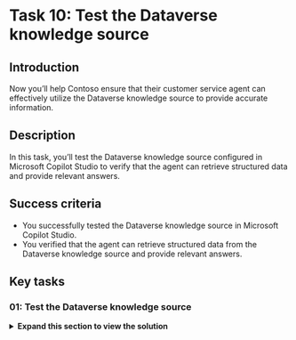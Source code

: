 # Task 10: Test the Dataverse knowledge source

## Introduction

Now you’ll help Contoso ensure that their customer service agent can effectively utilize the Dataverse knowledge source to provide accurate information.

## Description

In this task, you’ll test the Dataverse knowledge source configured in Microsoft Copilot Studio to verify that the agent can retrieve structured data and provide relevant answers.

## Success criteria

-   You successfully tested the Dataverse knowledge source in Microsoft Copilot Studio.
-   You verified that the agent can retrieve structured data from the Dataverse knowledge source and provide relevant answers.


## Key tasks

### 01: Test the Dataverse knowledge source

<details markdown="block"> 
  <summary><strong>Expand this section to view the solution</strong></summary> 

1. Select **Knowledge** on the top bar.

1. Verify **Dataverse** shows as **Ready** under **Status** before proceeding. 

	![2ibaqxpi.jpg](../../media/2ibaqxpi.jpg)

1. Select the refresh icon in the upper-right corner of the **Test your agent** pane to start a new conversation.

1. Ask the following about the accounts in the table:

	`Which customers are located in Redmond? List them in a table with their name and address.`

1. Ask a follow-up:

    `Thanks. Who's the primary contact at city power and light?`

	![1kvlrqp6.jpg](../../media/1kvlrqp6.jpg)

    </details>
